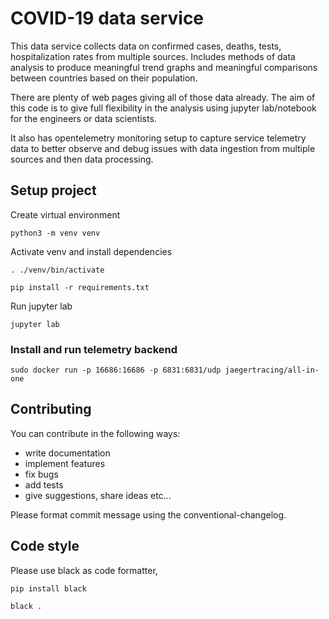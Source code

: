 # COVID-19 data service

This data service collects data on confirmed cases, deaths, tests, hospitalization rates from multiple sources. Includes methods of data analysis to produce meaningful trend graphs and meaningful comparisons between countries based on their population.

There are plenty of web pages giving all of those data already. The aim of this code is to give full flexibility in the analysis using jupyter lab/notebook for the engineers or data scientists.

It also has opentelemetry monitoring setup to capture service telemetry data to better observe and debug issues with data ingestion from multiple sources and then data processing.

## Setup project

Create virtual environment

`python3 -m venv venv`

Activate venv and install dependencies

`. ./venv/bin/activate`

`pip install -r requirements.txt`

Run jupyter lab

`jupyter lab`

### Install and run telemetry backend

`sudo docker run -p 16686:16686 -p 6831:6831/udp jaegertracing/all-in-one`

## Contributing

You can contribute in the following ways:

* write documentation
* implement features
* fix bugs
* add tests
* give suggestions, share ideas etc...

Please format commit message using the conventional-changelog.

## Code style

Please use black as code formatter,

`pip install black`

`black .`
